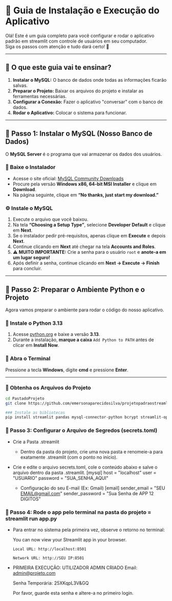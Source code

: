 # 📘 Guia de Instalação e Execução do Aplicativo

Olá! Este é um guia completo para você configurar e rodar o aplicativo padrão em streamlit com controle de usuários em seu computador.  
Siga os passos com atenção e tudo dará certo! 🚀

---

## 📖 O que este guia vai te ensinar?

1. **Instalar o MySQL:** O banco de dados onde todas as informações ficarão salvas.  
2. **Preparar o Projeto:** Baixar os arquivos do projeto e instalar as ferramentas necessárias.  
3. **Configurar a Conexão:** Fazer o aplicativo "conversar" com o banco de dados.  
4. **Rodar o Aplicativo:** Colocar o sistema para funcionar.

---

## 🧩 Passo 1: Instalar o MySQL (Nosso Banco de Dados)

O **MySQL Server** é o programa que vai armazenar os dados dos usuários.

### 🔽 Baixe o Instalador

- Acesse o site oficial: [MySQL Community Downloads](https://dev.mysql.com/downloads/)
- Procure pela versão **Windows x86, 64-bit MSI Installer** e clique em **Download**.
- Na página seguinte, clique em **“No thanks, just start my download.”**

### ⚙️ Instale o MySQL

1. Execute o arquivo que você baixou.  
2. Na tela **“Choosing a Setup Type”**, selecione **Developer Default** e clique em **Next**.  
3. Se o instalador pedir pré-requisitos, apenas clique em **Execute** e depois **Next**.  
4. Continue clicando em **Next** até chegar na tela **Accounts and Roles**.  
5. ⚠️ **MUITO IMPORTANTE:** Crie a senha para o usuário `root` e **anote-a em um lugar seguro!**  
6. Após definir a senha, continue clicando em **Next → Execute → Finish** para concluir.

---

## 🐍 Passo 2: Preparar o Ambiente Python e o Projeto

Agora vamos preparar o ambiente para rodar o código do nosso aplicativo.

### 💾 Instale o Python 3.13

1. Acesse [python.org](https://www.python.org/downloads/) e baixe a versão **3.13**.  
2. Durante a instalação, **marque a caixa** `Add Python to PATH` antes de clicar em **Install Now**.

### 🧭 Abra o Terminal

Pressione a tecla **Windows**, digite **cmd** e pressione **Enter**.

---

### 📂 Obtenha os Arquivos do Projeto

```bash
cd PastadoProjeto
git clone https://github.com/emersonaparecidosilva/projetopadraostreamlit.git

### Instale as bibliotecas 
pip install streamlit pandas mysql-connector-python bcrypt streamlit-option-menu

````

### 🐍 Passo 3: Configurar o Arquivo de Segredos (secrets.toml)
- Crie a Pasta .streamlit
    - Dentro da pasta do projeto, crie uma nova pasta e renomeie-a para exatamente .streamlit (com o ponto no início).

-  Crie e edite o arquivo secrets.toml, cole o conteúdo abaixo e salve o arquivo dentro da pasta .streamlit.
    [mysql]
    host = "localhost"
    user = "USUARIO"
    password = "SUA_SENHA_AQUI"

    - Configuração do seu E-mail (Ex: Gmail)
    [email]
    sender_email = "SEU EMAIL@gmail.com"
    sender_password = "Sua Senha de APP 12 DIGITOS"
    
### 🐍 Passo 4: Rode o app pelo terminal na pasta do projeto = streamlit run app.py

- Para entrar no sistema pela primeira vez, observe o retorno no terminal:

    You can now view your Streamlit app in your browser.
    
      Local URL: http://localhost:8501
      
      Network URL: http://SEU IP:8501
  
- PRIMEIRA EXECUÇÃO: UTILIZADOR ADMIN CRIADO
    Email: admin@projeto.com
  
    Senha Temporária: 25XKqpL3V&GQ
  
    Por favor, guarde esta senha e altere-a no primeiro login.
